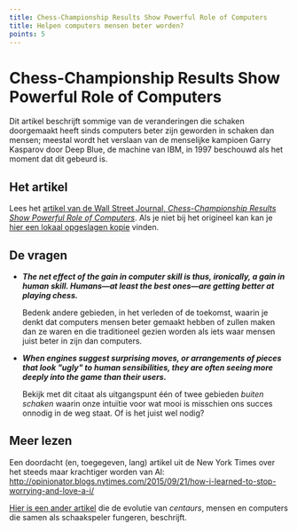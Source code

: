 ```yaml
---
title: Chess-Championship Results Show Powerful Role of Computers
title: Helpen computers mensen beter worden?
points: 5
---
```


# Chess-Championship Results Show Powerful Role of Computers

Dit artikel beschrijft sommige van de veranderingen die schaken doorgemaakt heeft sinds computers beter zijn geworden in schaken dan mensen; meestal wordt het verslaan van de menselijke kampioen Garry Kasparov door Deep Blue, de machine van IBM, in 1997 beschouwd als het moment dat dit gebeurd is.

## Het artikel

Lees het [artikel van de Wall Street Journal, *Chess-Championship Results Show Powerful Role of Computers*](http://online.wsj.com/articles/SB10001424052702304337404579209980222399924).
Als je niet bij het origineel kan kan je [hier een lokaal opgeslagen kopie](assets/chess_human_and_computer.pdf) vinden.

## De vragen

* ***The net effect of the gain in computer skill is thus, ironically, a gain in human skill. Humans—at least the best ones—are getting better at playing chess.***

  Bedenk andere gebieden, in het verleden of de toekomst, waarin je denkt dat computers mensen beter gemaakt hebben of zullen maken dan ze waren en die traditioneel gezien worden als iets waar mensen juist beter in zijn dan computers.
* ***When engines suggest surprising moves, or arrangements of pieces that look "ugly" to human sensibilities, they are often seeing more deeply into the game than their users.***

  Bekijk met dit citaat als uitgangspunt één of twee gebieden *buiten schaken* waarin onze intuïtie voor wat mooi is misschien ons succes onnodig in de weg staat. Of is het juist wel nodig?

## Meer lezen

Een doordacht (en, toegegeven, lang) artikel uit de New York Times over het steeds maar krachtiger worden van AI:
http://opinionator.blogs.nytimes.com/2015/09/21/how-i-learned-to-stop-worrying-and-love-a-i/

[Hier is een ander artikel](http://www.businessinsider.com/computers-beating-humans-at-advanced-chess-2013-11) die de
evolutie van *centaurs*, mensen en computers die samen als schaakspeler fungeren, beschrijft.
